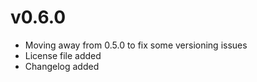 # v0.6.0

- Moving away from 0.5.0 to fix some versioning issues
- License file added
- Changelog added